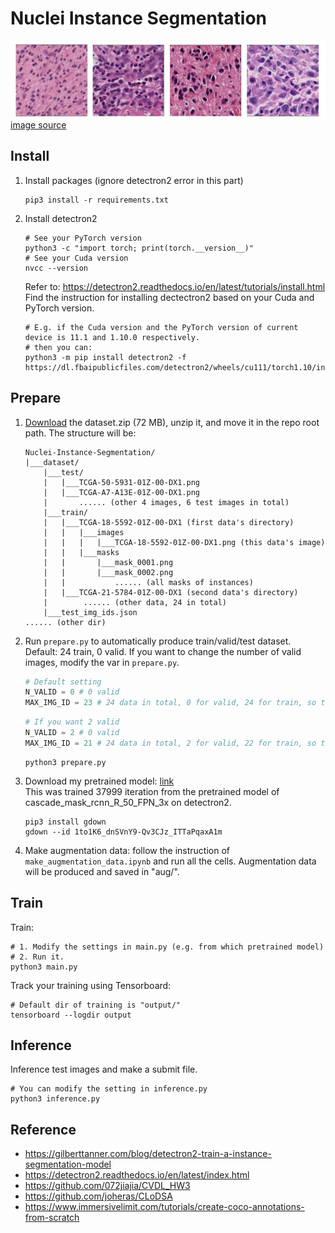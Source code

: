 # Nuclei Instance Segmentation

![img.png](resources/img.png)
[image source](https://ieeexplore.ieee.org/stamp/stamp.jsp?arnumber=8363604)

## Install
1. Install packages (ignore detectron2 error in this part)
   ```shell
   pip3 install -r requirements.txt
   ```
3. Install detectron2
   ```shell
   # See your PyTorch version
   python3 -c "import torch; print(torch.__version__)"
   # See your Cuda version
   nvcc --version
   ```
   Refer to: https://detectron2.readthedocs.io/en/latest/tutorials/install.html
   Find the instruction for installing dectectron2 based on your Cuda and PyTorch version.
   ```shell
   # E.g. if the Cuda version and the PyTorch version of current device is 11.1 and 1.10.0 respectively.
   # then you can:
   python3 -m pip install detectron2 -f https://dl.fbaipublicfiles.com/detectron2/wheels/cu111/torch1.10/index.html
   ```

## Prepare

1. [Download](https://drive.google.com/file/d/1nEJ7NTtHcCHNQqUXaoPk55VH3Uwh4QGG/view?usp=sharing) the dataset.zip (72
   MB), unzip it, and move it in the repo root path. The structure will be:
   ```text
   Nuclei-Instance-Segmentation/
   |___dataset/
       |___test/
       |   |___TCGA-50-5931-01Z-00-DX1.png
       |   |___TCGA-A7-A13E-01Z-00-DX1.png
       |       ...... (other 4 images, 6 test images in total)
       |___train/
       |   |___TCGA-18-5592-01Z-00-DX1 (first data's directory)
       |   |   |___images
       |   |   |   |___TCGA-18-5592-01Z-00-DX1.png (this data's image)
       |   |   |___masks
       |   |       |___mask_0001.png
       |   |       |___mask_0002.png
       |   |           ...... (all masks of instances)
       |   |___TCGA-21-5784-01Z-00-DX1 (second data's directory)
       |        ...... (other data, 24 in total)
       |___test_img_ids.json
   ...... (other dir)
   ```
2. Run `prepare.py` to automatically produce train/valid/test dataset.  
   Default: 24 train, 0 valid. If you want to change the number of valid images, modify the var in `prepare.py`.
   ```python
   # Default setting
   N_VALID = 0 # 0 valid
   MAX_IMG_ID = 23 # 24 data in total, 0 for valid, 24 for train, so the max img id is 23 (0~23)
   ```
   ```python
   # If you want 2 valid
   N_VALID = 2 # 0 valid
   MAX_IMG_ID = 21 # 24 data in total, 2 for valid, 22 for train, so the max img id is 21 (0~21)
   ```
   ```shell
   python3 prepare.py
   ```
3. Download my pretrained
   model: [link](https://drive.google.com/file/d/1to1K6_dnSVnY9-Qv3CJz_ITTaPqaxA1m/view?usp=sharing)  
   This was trained 37999 iteration from the pretrained model of cascade_mask_rcnn_R_50_FPN_3x on detectron2.
   ```shell
   pip3 install gdown
   gdown --id 1to1K6_dnSVnY9-Qv3CJz_ITTaPqaxA1m
   ```

4. Make augmentation data: follow the instruction of `make_augmentation_data.ipynb` and run all the cells. Augmentation
   data will be produced and saved in "aug/".

## Train

Train:

```shell
# 1. Modify the settings in main.py (e.g. from which pretrained model)
# 2. Run it.
python3 main.py
```

Track your training using Tensorboard:

```shell
# Default dir of training is "output/" 
tensorboard --logdir output
```

## Inference

Inference test images and make a submit file.
```shell
# You can modify the setting in inference.py
python3 inference.py
```

## Reference

- https://gilberttanner.com/blog/detectron2-train-a-instance-segmentation-model
- https://detectron2.readthedocs.io/en/latest/index.html
- https://github.com/072jiajia/CVDL_HW3
- https://github.com/joheras/CLoDSA
- https://www.immersivelimit.com/tutorials/create-coco-annotations-from-scratch
